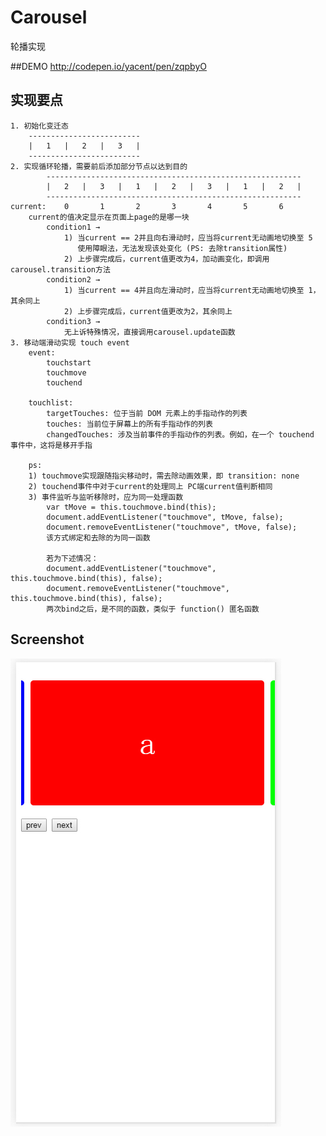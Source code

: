 # Carousel
轮播实现

##DEMO
http://codepen.io/yacent/pen/zqpbyO

## 实现要点
	1. 初始化变迁态
		-------------------------
		|   1   |   2   |   3   |
		-------------------------
	2. 实现循环轮播，需要前后添加部分节点以达到目的
			---------------------------------------------------------
			|   2   |   3   |   1   |   2   |   3   |   1   |   2   |
			---------------------------------------------------------
	current:	0		1		2		3		4		5		6
		current的值决定显示在页面上page的是哪一块
			condition1 → 
				1) 当current == 2并且向右滑动时，应当将current无动画地切换至 5
				   使用障眼法，无法发现该处变化 (PS: 去除transition属性)
				2) 上步骤完成后，current值更改为4，加动画变化，即调用carousel.transition方法
			condition2 →
				1) 当current == 4并且向左滑动时，应当将current无动画地切换至 1，其余同上
				2) 上步骤完成后，current值更改为2，其余同上
			condition3 →
				无上诉特殊情况，直接调用carousel.update函数
	3. 移动端滑动实现 touch event
		event:
			touchstart
			touchmove
			touchend

		touchlist:
			targetTouches: 位于当前 DOM 元素上的手指动作的列表
			touches: 当前位于屏幕上的所有手指动作的列表
			changedTouches: 涉及当前事件的手指动作的列表。例如，在一个 touchend 事件中，这将是移开手指

		ps:
		1) touchmove实现跟随指尖移动时，需去除动画效果，即 transition: none
		2) touchend事件中对于current的处理同上 PC端current值判断相同
		3) 事件监听与监听移除时，应为同一处理函数
			var tMove = this.touchmove.bind(this);
			document.addEventListener("touchmove", tMove, false);
			document.removeEventListener("touchmove", tMove, false);
			该方式绑定和去除的为同一函数

			若为下述情况：
			document.addEventListener("touchmove", this.touchmove.bind(this), false);
			document.removeEventListener("touchmove", this.touchmove.bind(this), false);
			两次bind之后，是不同的函数，类似于 function() 匿名函数

## Screenshot
![screenshot.jpg](https://github.com/Yacent/FEtraining/blob/master/carousel/screenshot.jpg?raw=true)